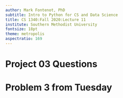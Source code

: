 ```yaml
---
author: Mark Fontenot, PhD
subtitle: Intro to Python for CS and Data Science
title: CS 1340:Fall 2020:Lecture 11
institute: Southern Methodist University
fontsize: 18pt
theme: metropolis
aspectratio: 169
---
```


# Project 03 Questions

# Problem 3 from Tuesday

## 